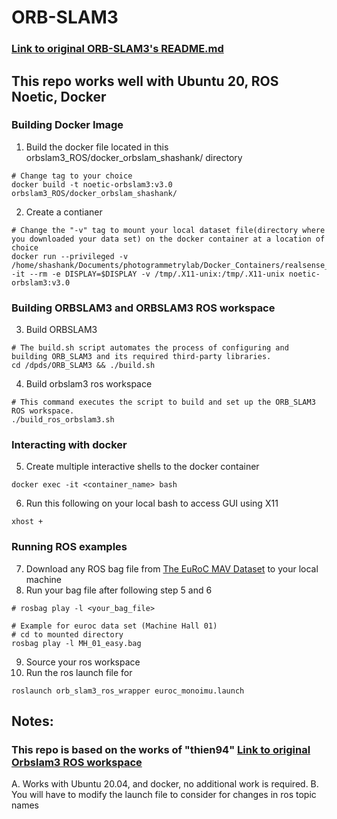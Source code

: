 # ORB-SLAM3 
### [Link to original ORB-SLAM3's README.md](https://github.com/UZ-SLAMLab/ORB_SLAM3)


## This repo works well with Ubuntu 20, ROS Noetic, Docker 

### Building Docker Image 

1. Build the docker file located in this orbslam3_ROS/docker_orbslam_shashank/ directory
```
# Change tag to your choice
docker build -t noetic-orbslam3:v3.0  orbslam3_ROS/docker_orbslam_shashank/

```
2. Create a contianer 
```
# Change the "-v" tag to mount your local dataset file(directory where you downloaded your data set) on the docker container at a location of choice
docker run --privileged -v /home/shashank/Documents/photogrammetrylab/Docker_Containers/realsense_container/launch_from_host:/opt/ros/noetic/share/realsense2_camera/launch/from_host/ -it --rm -e DISPLAY=$DISPLAY -v /tmp/.X11-unix:/tmp/.X11-unix noetic-orbslam3:v3.0
```

### Building ORBSLAM3 and ORBSLAM3 ROS workspace
3. Build ORBSLAM3 
```
# The build.sh script automates the process of configuring and building ORB_SLAM3 and its required third-party libraries.
cd /dpds/ORB_SLAM3 && ./build.sh
```

4. Build orbslam3 ros workspace
```
# This command executes the script to build and set up the ORB_SLAM3 ROS workspace.
./build_ros_orbslam3.sh
```

### Interacting with docker
5. Create multiple interactive shells to the docker container
```
docker exec -it <container_name> bash
```
6. Run this following on your local bash to access GUI using X11
```
xhost + 
```


### Running ROS examples

7. Download any ROS bag file from [The EuRoC MAV Dataset](https://projects.asl.ethz.ch/datasets/doku.php?id=kmavvisualinertialdatasets) to your local machine
8. Run your bag file after following step 5 and 6
``` 
# rosbag play -l <your_bag_file>

# Example for euroc data set (Machine Hall 01)
# cd to mounted directory
rosbag play -l MH_01_easy.bag
```
9. Source your ros workspace
10. Run the ros launch file for 
```
roslaunch orb_slam3_ros_wrapper euroc_monoimu.launch
```

## Notes:
### This repo is based on the works of "thien94" [Link to original Orbslam3 ROS workspace](https://github.com/thien94/orb_slam3_ros_wrapper)

A. Works with Ubuntu 20.04, and docker, no additional work is required.
B. You will have to modify the launch file to consider for changes in ros topic names

